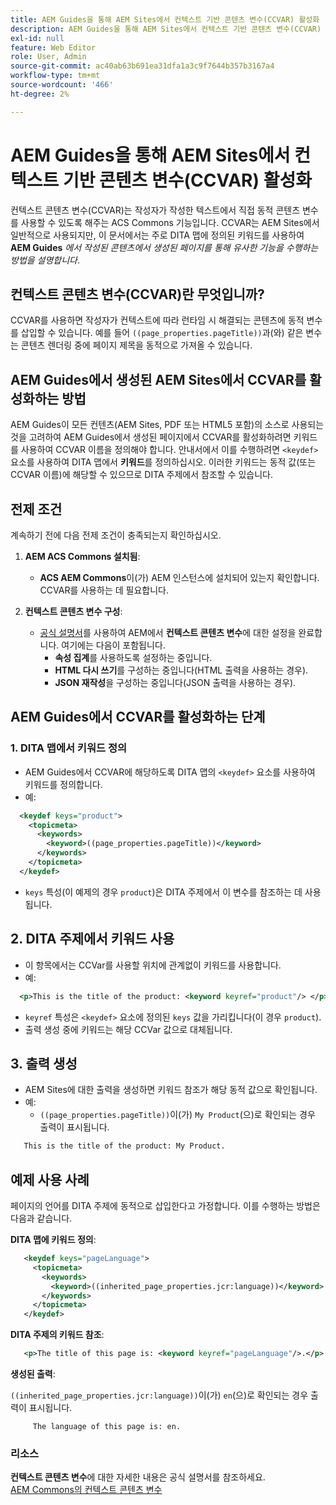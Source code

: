 ```yaml
---
title: AEM Guides을 통해 AEM Sites에서 컨텍스트 기반 콘텐츠 변수(CCVAR) 활성화
description: AEM Guides을 통해 AEM Sites에서 컨텍스트 기반 콘텐츠 변수(CCVAR) 작업
exl-id: null
feature: Web Editor
role: User, Admin
source-git-commit: ac40ab63b691ea31dfa1a3c9f7644b357b3167a4
workflow-type: tm+mt
source-wordcount: '466'
ht-degree: 2%

---
```


# AEM Guides을 통해 AEM Sites에서 컨텍스트 기반 콘텐츠 변수(CCVAR) 활성화

컨텍스트 콘텐츠 변수(CCVAR)는 작성자가 작성한 텍스트에서 직접 동적 콘텐츠 변수를 사용할 수 있도록 해주는 ACS Commons 기능입니다. CCVAR는 AEM Sites에서 일반적으로 사용되지만, 이 문서에서는 주로 DITA 맵에 정의된 키워드를 사용하여 **AEM Guides** *에서 작성된 콘텐츠에서 생성된 페이지를 통해 유사한 기능을 수행하는 방법을 설명합니다*.


## 컨텍스트 콘텐츠 변수(CCVAR)란 무엇입니까?

CCVAR를 사용하면 작성자가 컨텍스트에 따라 런타임 시 해결되는 콘텐츠에 동적 변수를 삽입할 수 있습니다. 예를 들어 `((page_properties.pageTitle))`과(와) 같은 변수는 콘텐츠 렌더링 중에 페이지 제목을 동적으로 가져올 수 있습니다.


## AEM Guides에서 생성된 AEM Sites에서 CCVAR를 활성화하는 방법

AEM Guides이 모든 컨텐츠(AEM Sites, PDF 또는 HTML5 포함)의 소스로 사용되는 것을 고려하여 AEM Guides에서 생성된 페이지에서 CCVAR를 활성화하려면 키워드를 사용하여 CCVAR 이름을 정의해야 합니다. 안내서에서 이를 수행하려면 `<keydef>` 요소를 사용하여 DITA 맵에서 **키워드**&#x200B;를 정의하십시오. 이러한 키워드는 동적 값(또는 CCVAR 이름)에 해당할 수 있으므로 DITA 주제에서 참조할 수 있습니다.


## 전제 조건

계속하기 전에 다음 전제 조건이 충족되는지 확인하십시오.

1. **AEM ACS Commons 설치됨**:
   - **ACS AEM Commons**&#x200B;이(가) AEM 인스턴스에 설치되어 있는지 확인합니다. CCVAR를 사용하는 데 필요합니다.

2. **컨텍스트 콘텐츠 변수 구성**:
   - [공식 설명서](https://adobe-consulting-services.github.io/acs-aem-commons/features/contextual-content-variables/index.html)를 사용하여 AEM에서 **컨텍스트 콘텐츠 변수**&#x200B;에 대한 설정을 완료합니다. 여기에는 다음이 포함됩니다.
      - **속성 집계**&#x200B;를 사용하도록 설정하는 중입니다.
      - **HTML 다시 쓰기**&#x200B;를 구성하는 중입니다(HTML 출력을 사용하는 경우).
      - **JSON 재작성**&#x200B;을 구성하는 중입니다(JSON 출력을 사용하는 경우).



## AEM Guides에서 CCVAR를 활성화하는 단계

### 1. DITA 맵에서 키워드 정의

- AEM Guides에서 CCVAR에 해당하도록 DITA 맵의 `<keydef>` 요소를 사용하여 키워드를 정의합니다.
- 예:

```xml
  <keydef keys="product">
    <topicmeta>
      <keywords>
        <keyword>((page_properties.pageTitle))</keyword>
      </keywords>
    </topicmeta>
  </keydef>
```

- `keys` 특성(이 예제의 경우 `product`)은 DITA 주제에서 이 변수를 참조하는 데 사용됩니다.


## 2. DITA 주제에서 키워드 사용

- 이 항목에서는 CCVar를 사용할 위치에 관계없이 키워드를 사용합니다.
- 예:

```xml
  <p>This is the title of the product: <keyword keyref="product"/> </p>
```

- `keyref` 특성은 `<keydef>` 요소에 정의된 `keys` 값을 가리킵니다(이 경우 `product`).
- 출력 생성 중에 키워드는 해당 CCVar 값으로 대체됩니다.


## 3. 출력 생성

- AEM Sites에 대한 출력을 생성하면 키워드 참조가 해당 동적 값으로 확인됩니다.
- 예:
   - `((page_properties.pageTitle))`이(가) `My Product`(으)로 확인되는 경우 출력이 표시됩니다.

```xml
   This is the title of the product: My Product.
```


## 예제 사용 사례

페이지의 언어를 DITA 주제에 동적으로 삽입한다고 가정합니다. 이를 수행하는 방법은 다음과 같습니다.

**DITA 맵에 키워드 정의**:

```xml
   <keydef keys="pageLanguage">
     <topicmeta>
       <keywords>
         <keyword>((inherited_page_properties.jcr:language))</keyword>
       </keywords>
     </topicmeta>
   </keydef>
```

**DITA 주제의 키워드 참조**:

```xml
   <p>The title of this page is: <keyword keyref="pageLanguage"/>.</p>
```

**생성된 출력**:

`((inherited_page_properties.jcr:language))`이(가) `en`(으)로 확인되는 경우 출력이 표시됩니다.

```
     The language of this page is: en.
```


### 리소스

**컨텍스트 콘텐츠 변수**&#x200B;에 대한 자세한 내용은 공식 설명서를 참조하세요.\
[AEM Commons의 컨텍스트 콘텐츠 변수](https://adobe-consulting-services.github.io/acs-aem-commons/features/contextual-content-variables/index.html)